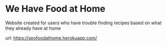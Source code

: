# We Have Food at Home
Website created for users who have trouble finding recipes based on what they already have at home

url: https://seofoodathome.herokuapp.com/


